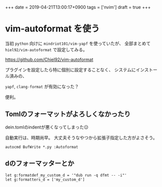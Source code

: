 +++
date = 2019-04-21T13:00:17+0900
tags = ['nvim']
draft = true
+++

# vim-autoformat を使う

当初 `python` 向けに `mindriot101/vim-yapf` を使っていたが、
全部まとめて `hiel92/vim-autoformat` で設定してみる。

https://github.com/Chiel92/vim-autoformat

プラグインを設定したら特に個別に設定することなく、
システムにインストール済みの、

`yapf`, `clang-format` が有効になった？

便利。

## Tomlのフォーマットがよろしくなかったり

dein.tomlのindentが悪くなってしまった😑

自動実行は、時期尚早。
大丈夫そうなやつから拡張子指定した方がよさそう。

```vim
autocmd BufWrite *.py :Autoformat
```

## dのフォーマッターとか

```vim
let g:formatdef_my_custom_d = '"dub run -q dfmt -- -i"'
let g:formatters_d = ['my_custom_d']
```

